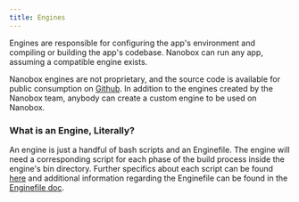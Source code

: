 ```yaml
---
title: Engines
---
```


Engines are responsible for configuring the app's environment and compiling or building the app's codebase. Nanobox can run any app, assuming a compatible engine exists.

Nanobox engines are not proprietary, and the source code is available for public consumption on [Github](https://github.com/nanobox-io?utf8=%E2%9C%93&query=nanobox-engine). In addition to the engines created by the Nanobox team, anybody can create a custom engine to be used on Nanobox.

### What is an Engine, Literally?

An engine is just a handful of bash scripts and an Enginefile. The engine will need a corresponding script for each phase of the build process inside the engine's bin directory. Further specifics about each script can be found [here](/engines/scripts/) and additional information regarding the Enginefile can be found in the [Enginefile doc](/engines/enginefile).
